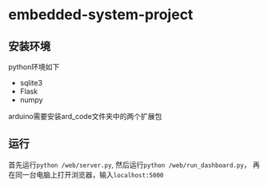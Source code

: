 # embedded-system-project

## 安装环境  
python环境如下  
- sqlite3  
- Flask  
- numpy  

arduino需要安装ard_code文件夹中的两个扩展包  

## 运行  
首先运行`python /web/server.py`, 然后运行`python /web/run_dashboard.py`，
再在同一台电脑上打开浏览器，输入`localhost:5000`  
